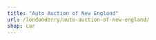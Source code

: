 ```yaml
---
title: "Auto Auction of New England"
url: /londonderry/auto-auction-of-new-england/
shop: car
---
```

